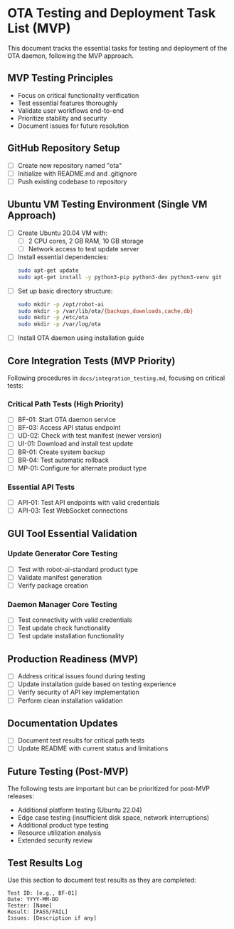 # OTA Testing and Deployment Task List (MVP)

This document tracks the essential tasks for testing and deployment of the OTA daemon, following the MVP approach.

## MVP Testing Principles
- Focus on critical functionality verification
- Test essential features thoroughly
- Validate user workflows end-to-end
- Prioritize stability and security
- Document issues for future resolution

## GitHub Repository Setup
- [ ] Create new repository named "ota"
- [ ] Initialize with README.md and .gitignore
- [ ] Push existing codebase to repository

## Ubuntu VM Testing Environment (Single VM Approach)
- [ ] Create Ubuntu 20.04 VM with:
  - [ ] 2 CPU cores, 2 GB RAM, 10 GB storage
  - [ ] Network access to test update server
- [ ] Install essential dependencies:
  ```bash
  sudo apt-get update
  sudo apt-get install -y python3-pip python3-dev python3-venv git
  ```
- [ ] Set up basic directory structure:
  ```bash
  sudo mkdir -p /opt/robot-ai
  sudo mkdir -p /var/lib/ota/{backups,downloads,cache,db}
  sudo mkdir -p /etc/ota
  sudo mkdir -p /var/log/ota
  ```
- [ ] Install OTA daemon using installation guide

## Core Integration Tests (MVP Priority)
Following procedures in `docs/integration_testing.md`, focusing on critical tests:

### Critical Path Tests (High Priority)
- [ ] BF-01: Start OTA daemon service
- [ ] BF-03: Access API status endpoint
- [ ] UD-02: Check with test manifest (newer version)
- [ ] UI-01: Download and install test update
- [ ] BR-01: Create system backup
- [ ] BR-04: Test automatic rollback
- [ ] MP-01: Configure for alternate product type

### Essential API Tests
- [ ] API-01: Test API endpoints with valid credentials
- [ ] API-03: Test WebSocket connections

## GUI Tool Essential Validation

### Update Generator Core Testing
- [ ] Test with robot-ai-standard product type
- [ ] Validate manifest generation
- [ ] Verify package creation

### Daemon Manager Core Testing
- [ ] Test connectivity with valid credentials
- [ ] Test update check functionality
- [ ] Test update installation functionality

## Production Readiness (MVP)
- [ ] Address critical issues found during testing
- [ ] Update installation guide based on testing experience
- [ ] Verify security of API key implementation
- [ ] Perform clean installation validation

## Documentation Updates
- [ ] Document test results for critical path tests
- [ ] Update README with current status and limitations

## Future Testing (Post-MVP)
The following tests are important but can be prioritized for post-MVP releases:

- Additional platform testing (Ubuntu 22.04)
- Edge case testing (insufficient disk space, network interruptions)
- Additional product type testing
- Resource utilization analysis
- Extended security review

## Test Results Log
Use this section to document test results as they are completed:

```
Test ID: [e.g., BF-01]
Date: YYYY-MM-DD
Tester: [Name]
Result: [PASS/FAIL]
Issues: [Description if any]
```
